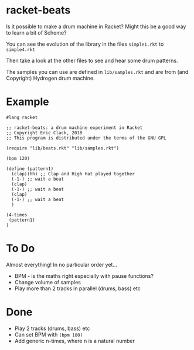 # racket-beats
Is it possible to make a drum machine in Racket?
Might this be a good way to learn a bit of Scheme?

You can see the evolution of the library in the files `simple1.rkt` to `simple4.rkt`

Then take a look at the other files to see and hear some drum patterns.

The samples you can use are defined in `lib/samples.rkt` and are from (and Copyright) Hydrogen drum machine.

# Example

```
#lang racket

;; racket-beats: a drum machine experiment in Racket
;; Copyright Eric Clack, 2018
;; This program is distributed under the terms of the GNU GPL

(require "lib/beats.rkt" "lib/samples.rkt")

(bpm 120)

(define (pattern1)
  (clap)(hh) ;; Clap and High Hat played together
  (-1-) ;; wait a beat
  (clap)
  (-1-) ;; wait a beat
  (clap)
  (-1-) ;; wait a beat
  )

(4-times
 (pattern1)
)
```

# To Do


Almost everything! In no particular order yet...

* BPM - is the maths right especially with pause functions?
* Change volume of samples
* Play more than 2 tracks in parallel (drums, bass) etc

# Done

* Play 2 tracks (drums, bass) etc
* Can set BPM with `(bpm 180)`
* Add generic n-times, where n is a natural number
